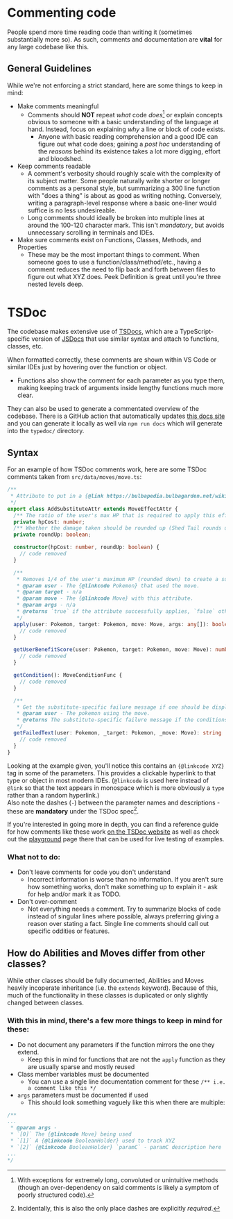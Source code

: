 # Commenting code

People spend more time reading code than writing it (sometimes substantially more so). As such, comments and documentation are **vital** for any large codebase like this.

## General Guidelines
While we're not enforcing a strict standard, here are some things to keep in mind:
- Make comments meaningful
  - Comments should **NOT** repeat _what_ code _does_[^1] or explain concepts obvious to someone with a basic understanding of the language at hand. Instead, focus on explaining _why_ a line or block of code exists.
    - Anyone with basic reading comprehension and a good IDE can figure out what code does; gaining a _post hoc_ understanding of the _reasons_ behind its existence takes a lot more digging, effort and bloodshed.
- Keep comments readable
  - A comment's verbosity should roughly scale with the complexity of its subject matter. Some people naturally write shorter or longer comments as a personal style, but summarizing a 300 line function with "does a thing" is about as good as writing nothing. Conversely, writing a paragraph-level response where a basic one-liner would suffice is no less undesireable.
  - Long comments should ideally be broken into multiple lines at around the 100-120 character mark. This isn't _mandatory_, but avoids unnecessary scrolling in terminals and IDEs.
- Make sure comments exist on Functions, Classes, Methods, and Properties
  - These may be the most important things to comment. When someone goes to use a function/class/method/etc., having a comment reduces the need to flip back and forth between files to figure out what XYZ does. Peek Definition is great until you're three nested levels deep.

[^1]: With exceptions for extremely long, convoluted or unintuitive methods (though an over-dependency on said comments is likely a symptom of poorly structured code).

# TSDoc
The codebase makes extensive use of [TSDocs](https://tsdoc.org), which are a TypeScript-specific version of [JSDocs](https://jsdoc.app/about-getting-started)
that use similar syntax and attach to functions, classes, etc.

When formatted correctly, these comments are shown within VS Code or similar IDEs just by hovering over the function or object.
- Functions also show the comment for each parameter as you type them, making keeping track of arguments inside lengthy functions much more clear.

They can also be used to generate a commentated overview of the codebase. There is a GitHub action that automatically updates [this docs site](https://pagefaultgames.github.io/pokerogue/main/index.html)
and you can generate it locally as well via `npm run docs` which will generate into the `typedoc/` directory.

## Syntax
For an example of how TSDoc comments work, here are some TSDoc comments taken from `src/data/moves/move.ts`:
```ts
/**
 * Attribute to put in a {@link https://bulbapedia.bulbagarden.net/wiki/Substitute_(doll) | Substitute Doll} for the user.
 */
export class AddSubstituteAttr extends MoveEffectAttr {
  /** The ratio of the user's max HP that is required to apply this effect */
  private hpCost: number;
  /** Whether the damage taken should be rounded up (Shed Tail rounds up) */
  private roundUp: boolean;

  constructor(hpCost: number, roundUp: boolean) {
    // code removed
  }

  /**
   * Removes 1/4 of the user's maximum HP (rounded down) to create a substitute for the user
   * @param user - The {@linkcode Pokemon} that used the move.
   * @param target - n/a
   * @param move - The {@linkcode Move} with this attribute.
   * @param args - n/a
   * @returns `true` if the attribute successfully applies, `false` otherwise
   */
  apply(user: Pokemon, target: Pokemon, move: Move, args: any[]): boolean {
    // code removed
  }

  getUserBenefitScore(user: Pokemon, target: Pokemon, move: Move): number {
    // code removed
  }

  getCondition(): MoveConditionFunc {
    // code removed
  }

  /**
   * Get the substitute-specific failure message if one should be displayed.
   * @param user - The pokemon using the move.
   * @returns The substitute-specific failure message if the conditions apply, otherwise `undefined`
   */
  getFailedText(user: Pokemon, _target: Pokemon, _move: Move): string | undefined {
    // code removed
  }
}
```

Looking at the example given, you'll notice this contains an `{@linkcode XYZ}` tag in some of the parameters. This provides a clickable hyperlink to that type or object in most modern IDEs. (`@linkcode` is used here instead of `@link` so that the text appears in monospace which is more obviously a `type` rather than a random hyperlink.) \
Also note the dashes (` - `) between the parameter names and descriptions - these are **mandatory** under the TSDoc spec[^2].

If you're interested in going more in depth, you can find a reference guide for how comments like these work [on the TSDoc website](https://tsdoc.org)
as well as check out the [playground](https://tsdoc.org/play/) page there that can be used for live testing of examples.

[^2]: Incidentally, this is also the only place dashes are explicitly _required_.

### What not to do:
- Don't leave comments for code you don't understand
  - Incorrect information is worse than no information. If you aren't sure how something works, don't make something up to explain it - ask for help and/or mark it as TODO.
- Don't over-comment
  - Not everything needs a comment. Try to summarize blocks of code instead of singular lines where possible, always preferring giving a reason over stating a fact. Single line comments should call out specific oddities or features.

## How do Abilities and Moves differ from other classes?
While other classes should be fully documented, Abilities and Moves heavily incoperate inheritance (i.e. the `extends` keyword). Because of this, much of the functionality in these classes is duplicated or only slightly changed between classes.
### With this in mind, there's a few more things to keep in mind for these:
- Do not document any parameters if the function mirrors the one they extend.
  - Keep this in mind for functions that are not the `apply` function as they are usually sparse and mostly reused
- Class member variables must be documented
  - You can use a single line documentation comment for these `/** i.e. a comment like this */`
- `args` parameters must be documented if used
  - This should look something vaguely like this when there are multiple:
```ts
/**
...
 * @param args -
 * `[0]` The {@linkcode Move} being used
 * `[1]` A {@linkcode BooleanHolder} used to track XYZ
 * `[2]` {@linkcode BooleanHolder} `paramC` - paramC description here
...
*/
```
